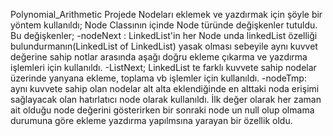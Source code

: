  Polynomial_Arithmetic
 Projede Nodeları eklemek ve yazdırmak için şöyle bir yöntem kullanıldı;
 Node Classının içinde Node türünde değişkenler tutuldu. Bu değişkenler;
 -nodeNext :  LinkedList'in her Node unda linkedList özelliği bulundurmanın(LinkedList of LinkedList) yasak olması sebeyile aynı kuvvet değerine sahip notlar arasında aşağı doğru ekleme çıkarma ve yazdırma işlemleri için kullanıldı.
 -ListNext; LinkedList te farklı kuvvete sahip nodelar üzerinde yanyana ekleme, toplama vb işlemler için kullanıldı.
 -nodeTmp: aynı kuvvete sahip olan nodelar alt alta eklendiğinde en alttaki noda erişimi sağlayacak olan hatırlatıcı node olarak kullanıldı. İlk değer olarak her zaman ait olduğu node değerini gösterirken bir sonraki node un null olup olmama durumuna göre ekleme yazdırma yapılmsına yarayan bir özellik oldu.
